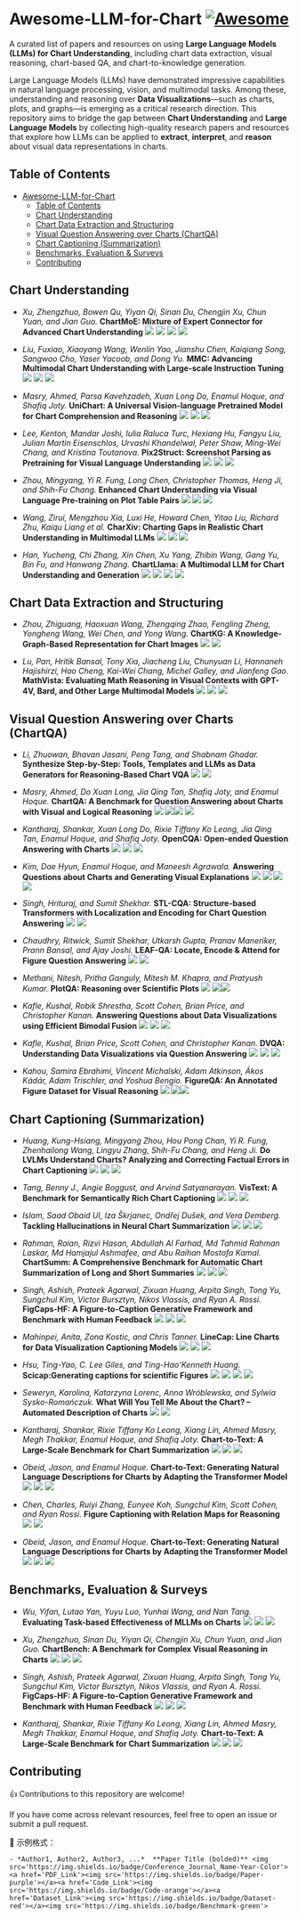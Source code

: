 # Awesome-LLM-for-Chart [![Awesome](https://awesome.re/badge.svg)](https://awesome.re)

A curated list of papers and resources on using **Large Language Models (LLMs) for Chart Understanding**, including chart data extraction, visual reasoning, chart-based QA, and chart-to-knowledge generation.

Large Language Models (LLMs) have demonstrated impressive capabilities in natural language processing, vision, and multimodal tasks. Among these, understanding and reasoning over **Data Visualizations**—such as charts, plots, and graphs—is emerging as a critical research direction.
This repository aims to bridge the gap between **Chart Understanding** and **Large Language Models** by collecting high-quality research papers and resources that explore how LLMs can be applied to **extract**, **interpret**, and **reason** about visual data representations in charts.

## Table of Contents

- [Awesome-LLM-for-Chart ](#awesome-llm-for-chart-)
  - [Table of Contents](#table-of-contents)
  - [Chart Understanding](#chart-understanding)
  - [Chart Data Extraction and Structuring](#chart-data-extraction-and-structuring)
  - [Visual Question Answering over Charts (ChartQA)](#visual-question-answering-over-charts-chartqa)
  - [Chart Captioning (Summarization)](#chart-captioning-summarization)
  - [Benchmarks, Evaluation \& Surveys](#benchmarks-evaluation--surveys)
  - [Contributing](#contributing)

## Chart Understanding
- *Xu, Zhengzhuo, Bowen Qu, Yiyan Qi, Sinan Du, Chengjin Xu, Chun Yuan, and Jian Guo.* **ChartMoE: Mixture of Expert Connector for Advanced Chart Understanding** <img src='https://img.shields.io/badge/ICLR-2025-yellow'> <a href='https://openreview.net/pdf?id=o5TsWTUSeF'> <img src='https://img.shields.io/badge/Paper-purple'></a> <a href='https://github.com/IDEA-FinAI/ChartMoE'><img src='https://img.shields.io/badge/Code-orange'></a> <a href='https://huggingface.co/datasets/Coobiw/ChartMoE-Data'><img src='https://img.shields.io/badge/Dataset-red'></a>

- *Liu, Fuxiao, Xiaoyang Wang, Wenlin Yao, Jianshu Chen, Kaiqiang Song, Sangwoo Cho, Yaser Yacoob, and Dong Yu.* **MMC: Advancing Multimodal Chart Understanding with Large-scale Instruction Tuning** <img src='https://img.shields.io/badge/NAACL-2024-yellow'> <a href='https://arxiv.org/abs/2311.10774'><img src='https://img.shields.io/badge/Paper-purple'></a> <a href='https://github.com/FuxiaoLiu/MMC'><img src='https://img.shields.io/badge/Dataset-red'></a>

- *Masry, Ahmed, Parsa Kavehzadeh, Xuan Long Do, Enamul Hoque, and Shafiq Joty.* **UniChart: A Universal Vision-language Pretrained Model for Chart Comprehension and Reasoning** <img src='https://img.shields.io/badge/EMNLP-2023-yellow'> <a href='https://aclanthology.org/2023.emnlp-main.906/'><img src='https://img.shields.io/badge/Paper-purple'></a> <a href='https://github.com/vis-nlp/UniChart'><img src='https://img.shields.io/badge/Code-orange'></a>

- *Lee, Kenton, Mandar Joshi, Iulia Raluca Turc, Hexiang Hu, Fangyu Liu, Julian Martin Eisenschlos, Urvashi Khandelwal, Peter Shaw, Ming-Wei Chang, and Kristina Toutanova.* **Pix2Struct: Screenshot Parsing as Pretraining for Visual Language Understanding** <img src='https://img.shields.io/badge/ICML-2023-yellow'> <a href='https://proceedings.mlr.press/v202/lee23g/lee23g.pdf'><img src='https://img.shields.io/badge/Paper-purple'></a> <a href='https://huggingface.co/google/pix2struct-base'><img src='https://img.shields.io/badge/Code-orange'></a>

- *Zhou, Mingyang, Yi R. Fung, Long Chen, Christopher Thomas, Heng Ji, and Shih-Fu Chang.* **Enhanced Chart Understanding via Visual Language Pre-training on Plot Table Pairs** <img src='https://img.shields.io/badge/ACL_Findings-2023-yellow'> <a href='https://aclanthology.org/2023.findings-acl.85/'><img src='https://img.shields.io/badge/Paper-purple'></a>
  <a href='https://github.com/zmykevin/ACL2023_ChartT5'><img src='https://img.shields.io/badge/Code-orange'></a>

- *Wang, Zirui, Mengzhou Xia, Luxi He, Howard Chen, Yitao Liu, Richard Zhu, Kaiqu Liang et al.* **CharXiv: Charting Gaps in Realistic Chart Understanding in Multimodal LLMs** <img src='https://img.shields.io/badge/Arxiv-2024-yellow'> <a href='https://arxiv.org/pdf/2406.18521'><img src='https://img.shields.io/badge/Paper-purple'></a>  <a href='https://huggingface.co/datasets/princeton-nlp/CharXiv'><img src='https://img.shields.io/badge/Dataset-red'></a>

- *Han, Yucheng, Chi Zhang, Xin Chen, Xu Yang, Zhibin Wang, Gang Yu, Bin Fu, and Hanwang Zhang.* **ChartLlama: A Multimodal LLM for Chart Understanding and Generation** <img src='https://img.shields.io/badge/Arxiv-2023-yellow'> <a href='https://arxiv.org/abs/2311.16483'> <img src='https://img.shields.io/badge/Paper-purple'></a> <a href='https://github.com/tingxueronghua/ChartLlama-code'><img src='https://img.shields.io/badge/Code-orange'></a> <a href='https://huggingface.co/datasets/listen2you002/ChartLlama-Dataset'><img src='https://img.shields.io/badge/Dataset-red'></a>


## Chart Data Extraction and Structuring
- *Zhou, Zhiguang, Haoxuan Wang, Zhengqing Zhao, Fengling Zheng, Yongheng Wang, Wei Chen, and Yong Wang.* **ChartKG: A Knowledge-Graph-Based Representation for Chart Images** <img src='https://img.shields.io/badge/TVCG-2024-yellow'> <a href='https://ieeexplore.ieee.org/document/10711251/'><img src='https://img.shields.io/badge/Paper-purple'></a>
  
- *Lu, Pan, Hritik Bansal, Tony Xia, Jiacheng Liu, Chunyuan Li, Hannaneh Hajishirzi, Hao Cheng, Kai-Wei Chang, Michel Galley, and Jianfeng Gao.* **MathVista: Evaluating Math Reasoning in Visual Contexts with GPT-4V, Bard, and Other Large Multimodal Models** <img src='https://img.shields.io/badge/ICLR-2024-yellow'> <a href='https://arxiv.org/abs/2310.02255'><img src='https://img.shields.io/badge/Paper-purple'></a> <a href='https://huggingface.co/datasets/AI4Math/MathVista'><img src='https://img.shields.io/badge/Dataset-red'></a>


## Visual Question Answering over Charts (ChartQA)
- *Li, Zhuowan, Bhavan Jasani, Peng Tang, and Shabnam Ghadar.* **Synthesize Step-by-Step: Tools, Templates and LLMs as Data Generators for Reasoning-Based Chart VQA** <img src='https://img.shields.io/badge/CVPR-2024-yellow'> <a href='https://openaccess.thecvf.com/content/CVPR2024/papers/Li_Synthesize_Step-by-Step_Tools_Templates_and_LLMs_as_Data_Generators_for_CVPR_2024_paper.pdf'><img src='https://img.shields.io/badge/Paper-purple'></a>


- *Masry, Ahmed, Do Xuan Long, Jia Qing Tan, Shafiq Joty, and Enamul Hoque.* **ChartQA: A Benchmark for Question Answering about Charts with Visual and Logical Reasoning** <img src='https://img.shields.io/badge/ACL_Findings-2022-yellow'> <a href='https://aclanthology.org/2022.findings-acl.177/'><img src='https://img.shields.io/badge/Paper-purple'></a><a href='https://github.com/vis-nlp/ChartQA'><img src='https://img.shields.io/badge/Dataset-red'></a> <img src='https://img.shields.io/badge/Benchmark-green'>

- *Kantharaj, Shankar, Xuan Long Do, Rixie Tiffany Ko Leong, Jia Qing Tan, Enamul Hoque, and Shafiq Joty.* **OpenCQA: Open-ended Question Answering with Charts** <img src='https://img.shields.io/badge/EMNLP-2022-yellow'> <a href='https://aclanthology.org/2022.emnlp-main.811/'><img src='https://img.shields.io/badge/Paper-purple'></a>  <a href='https://github.com/vis-nlp/OpenCQA'><img src='https://img.shields.io/badge/Dataset-red'></a>

- *Kim, Dae Hyun, Enamul Hoque, and Maneesh Agrawala.* **Answering Questions about Charts and Generating Visual Explanations** <img src='https://img.shields.io/badge/CHI-2020-yellow'> <a href='https://dl.acm.org/doi/10.1145/3313831.3376467/'><img src='https://img.shields.io/badge/Paper-purple'></a> <a href='https://github.com/dhkim16/VisQA-release'><img src='https://img.shields.io/badge/Code-orange'></a> <a href='https://github.com/dhkim16/VisQA-release'><img src='https://img.shields.io/badge/Dataset-red'></a>

- *Singh, Hrituraj, and Sumit Shekhar.* **STL-CQA: Structure-based Transformers with Localization and Encoding for Chart Question Answering** <img src='https://img.shields.io/badge/EMNLP-2020-yellow'> <a href='https://aclanthology.org/2020.emnlp-main.264/'><img src='https://img.shields.io/badge/Paper-purple'></a>

- *Chaudhry, Ritwick, Sumit Shekhar, Utkarsh Gupta, Pranav Maneriker, Prann Bansal, and Ajay Joshi.* **LEAF-QA: Locate, Encode & Attend for Figure Question Answering** <img src='https://img.shields.io/badge/WACV-2020-yellow'> <a href='https://openaccess.thecvf.com/content_WACV_2020/papers/Chaudhry_LEAF-QA_Locate_Encode__Attend_for_Figure_Question_Answering_WACV_2020_paper.pdf'><img src='https://img.shields.io/badge/Paper-purple'></a>

- *Methani, Nitesh, Pritha Ganguly, Mitesh M. Khapra, and Pratyush Kumar.* **PlotQA: Reasoning over Scientific Plots**
  <img src='https://img.shields.io/badge/WACV-2020-yellow'> <a href='https://arxiv.org/abs/1909.00997'><img src='https://img.shields.io/badge/Paper-purple'></a><a href='https://github.com/NiteshMethani/PlotQA'><img src='https://img.shields.io/badge/Dataset-red'></a>

- *Kafle, Kushal, Robik Shrestha, Scott Cohen, Brian Price, and Christopher Kanan.* **Answering Questions about Data Visualizations using Efficient Bimodal Fusion** <img src='https://img.shields.io/badge/WACV-2020-yellow'> <a href='https://openaccess.thecvf.com/content_WACV_2020/papers/Kafle_Answering_Questions_about_Data_Visualizations_using_Efficient_Bimodal_Fusion_WACV_2020_paper.pdf'><img src='https://img.shields.io/badge/Paper-purple'></a> <a href='https://github.com/kushalkafle/PReFIL'><img src='https://img.shields.io/badge/Code-orange'></a>

- *Kafle, Kushal, Brian Price, Scott Cohen, and Christopher Kanan.* **DVQA: Understanding Data Visualizations via Question Answering** <img src='https://img.shields.io/badge/CVPR-2018-yellow'> <a href='https://openaccess.thecvf.com/content_cvpr_2018/papers/Kafle_DVQA_Understanding_Data_CVPR_2018_paper.pdf'><img src='https://img.shields.io/badge/Paper-purple'></a>
  <a href='https://github.com/kushalkafle/DVQA_dataset'><img src='https://img.shields.io/badge/Dataset-red'></a>

- *Kahou, Samira Ebrahimi, Vincent Michalski, Adam Atkinson, Ákos Kádár, Adam Trischler, and Yoshua Bengio.* **FigureQA: An Annotated Figure Dataset for Visual Reasoning** <img src='https://img.shields.io/badge/ICLR_Workshop-2018-yellow'> <a href='https://arxiv.org/abs/1710.07300'><img src='https://img.shields.io/badge/Paper-purple'></a><a href='https://www.microsoft.com/en-us/research/project/figureqa-dataset/'><img src='https://img.shields.io/badge/Dataset-red'></a>

## Chart Captioning (Summarization)
- *Huang, Kung-Hsiang, Mingyang Zhou, Hou Pong Chan, Yi R. Fung, Zhenhailong Wang, Lingyu Zhang, Shih-Fu Chang, and Heng Ji.* **Do LVLMs Understand Charts? Analyzing and Correcting Factual Errors in Chart Captioning** <img src='https://img.shields.io/badge/ACL_Findings-2024-yellow'> <a href='Do LVLMs Understand Charts? Analyzing and Correcting Factual Errors in Chart Captioning'><img src='https://img.shields.io/badge/Paper-purple'></a> <a href='https://huggingface.co/datasets/khhuang/CHOCOLATE'><img src='https://img.shields.io/badge/Dataset-red'></a>

- *Tang, Benny J., Angie Boggust, and Arvind Satyanarayan.* **VisText: A Benchmark for Semantically Rich Chart Captioning** <img src='https://img.shields.io/badge/ACL-2023-yellow'> <a href='https://aclanthology.org/2023.acl-long.401/'><img src='https://img.shields.io/badge/Paper-purple'></a> <a href='https://github.com/mitvis/vistext'><img src='https://img.shields.io/badge/Dataset-red'></a>

- *Islam, Saad Obaid Ul, Iza Škrjanec, Ondřej Dušek, and Vera Demberg.* **Tackling Hallucinations in Neural Chart Summarization** <img src='https://img.shields.io/badge/INLG-2023-yellow'> <a href='https://aclanthology.org/2023.inlg-main.30/'><img src='https://img.shields.io/badge/Paper-purple'></a> <a href='[https://github.com/JasonObeid/Chart2Text](https://github.com/WorldHellow/Hallucinations-C2T)'><img src='https://img.shields.io/badge/Code-orange'></a>

- *Rahman, Raian, Rizvi Hasan, Abdullah Al Farhad, Md Tahmid Rahman Laskar, Md Hamjajul Ashmafee, and Abu Raihan Mostofa Kamal.* **ChartSumm: A Comprehensive Benchmark for Automatic Chart Summarization of Long and Short Summaries** <img src='https://img.shields.io/badge/CANAI-2023-yellow'> <a href='https://caiac.pubpub.org/pub/ujhjycsw/release/1'><img src='https://img.shields.io/badge/Paper-purple'></a> <a href='https://github.com/pranonrahman/ChartSumm'><img src='https://img.shields.io/badge/Dataset-red'></a>

- *Singh, Ashish, Prateek Agarwal, Zixuan Huang, Arpita Singh, Tong Yu, Sungchul Kim, Victor Bursztyn, Nikos Vlassis, and Ryan A. Rossi.* **FigCaps-HF: A Figure-to-Caption Generative Framework and Benchmark with Human Feedback** <img src='https://img.shields.io/badge/Arxiv-2023-yellow'> <a href='https://arxiv.org/abs/2307.10867'><img src='https://img.shields.io/badge/Paper-purple'></a>
  <a href='https://figcapshf.github.io/'><img src='https://img.shields.io/badge/Dataset-red'></a>

- *Mahinpei, Anita, Zona Kostic, and Chris Tanner.* **LineCap: Line Charts for Data Visualization Captioning Models** <img src='https://img.shields.io/badge/IEEE_VIS-2022-yellow'> <a href='https://ieeexplore.ieee.org/abstract/document/9973197'><img src='https://img.shields.io/badge/Paper-purple'></a> <a href='https://github.com/anita76/LineCapDataset'><img src='https://img.shields.io/badge/Dataset-red'></a>

- *Hsu, Ting-Yao, C. Lee Giles, and Ting-Hao'Kenneth Huang.* **Scicap:Generating captions for scientific Figures** <img src='https://img.shields.io/badge/EMNLP-2021-yellow'> <a href='https://aclanthology.org/2021.findings-emnlp.277/'><img src='https://img.shields.io/badge/Paper-purple'></a> <a href='https://github.com/tingyaohsu/scicap'><img src='https://img.shields.io/badge/Code-orange'></a> <a href='https://paperswithcode.com/dataset/scicap'><img src='https://img.shields.io/badge/Dataset-red'></a>

- *Seweryn, Karolina, Katarzyna Lorenc, Anna Wróblewska, and Sylwia Sysko-Romańczuk.* **What Will You Tell Me About the Chart? – Automated Description of Charts** <img src='https://img.shields.io/badge/ICONIP-2021-yellow'> <a href='https://link.springer.com/chapter/10.1007/978-3-030-92307-5_2'><img src='https://img.shields.io/badge/Paper-purple'></a>

- *Kantharaj, Shankar, Rixie Tiffany Ko Leong, Xiang Lin, Ahmed Masry, Megh Thakkar, Enamul Hoque, and Shafiq Joty.* **Chart-to-Text: A Large-Scale Benchmark for Chart Summarization** <img src='https://img.shields.io/badge/ACL-2022-yellow'> <a href='https://aclanthology.org/2022.acl-long.277/'><img src='https://img.shields.io/badge/Paper-purple'></a> <a href='https://github.com/vis-nlp/Chart-to-text'><img src='https://img.shields.io/badge/Dataset-red'></a>

- *Obeid, Jason, and Enamul Hoque.* **Chart-to-Text: Generating Natural Language Descriptions for Charts by Adapting the Transformer Model** <img src='https://img.shields.io/badge/INLG-2020-yellow'> <a href='https://aclanthology.org/2020.inlg-1.20/'><img src='https://img.shields.io/badge/Paper-purple'></a> <a href='https://github.com/JasonObeid/Chart2Text'><img src='https://img.shields.io/badge/Dataset-red'></a>

- *Chen, Charles, Ruiyi Zhang, Eunyee Koh, Sungchul Kim, Scott Cohen, and Ryan Rossi.* **Figure Captioning with Relation Maps for Reasoning** <img src='https://img.shields.io/badge/WACV-2020-yellow'> <a href='https://openaccess.thecvf.com/content_WACV_2020/papers/Chen_Figure_Captioning_with_Relation_Maps_for_Reasoning_WACV_2020_paper.pdf'><img src='https://img.shields.io/badge/Paper-purple'></a>

- *Obeid, Jason, and Enamul Hoque.* **Chart-to-Text: Generating Natural Language Descriptions for Charts by Adapting the Transformer Model** <img src='https://img.shields.io/badge/INLG-2020-yellow'> <a href='https://aclanthology.org/2020.inlg-1.20/'><img src='https://img.shields.io/badge/Paper-purple'></a> <a href='https://github.com/JasonObeid/Chart2Text'><img src='https://img.shields.io/badge/Dataset-red'></a>




## Benchmarks, Evaluation & Surveys
- *Wu, Yifan, Lutao Yan, Yuyu Luo, Yunhai Wang, and Nan Tang.* **Evaluating Task-based Effectiveness of MLLMs on Charts** <img src='https://img.shields.io/badge/Arxiv-2024-yellow'> <a href='https://arxiv.org/abs/2405.07001'><img src='https://img.shields.io/badge/Paper-purple'></a>  <a href='https://anonymous.4open.science/r/ChartInsights-D43E'><img src='https://img.shields.io/badge/Dataset-red'></a>

- *Xu, Zhengzhuo, Sinan Du, Yiyan Qi, Chengjin Xu, Chun Yuan, and Jian Guo.* **ChartBench: A Benchmark for Complex Visual Reasoning in Charts** <img src='https://img.shields.io/badge/Arxiv-2023-yellow'> <a href='https://arxiv.org/abs/2312.15915'><img src='https://img.shields.io/badge/Paper-purple'></a> <a href='https://huggingface.co/datasets/SincereX/ChartBench'><img src='https://img.shields.io/badge/Dataset-red'></a>

- *Singh, Ashish, Prateek Agarwal, Zixuan Huang, Arpita Singh, Tong Yu, Sungchul Kim, Victor Bursztyn, Nikos Vlassis, and Ryan A. Rossi.* **FigCaps-HF: A Figure-to-Caption Generative Framework and Benchmark with Human Feedback** <img src='https://img.shields.io/badge/Arxiv-2023-yellow'> <a href='https://arxiv.org/abs/2307.10867'><img src='https://img.shields.io/badge/Paper-purple'></a>
  <a href='https://figcapshf.github.io/'><img src='https://img.shields.io/badge/Dataset-red'></a>

- *Kantharaj, Shankar, Rixie Tiffany Ko Leong, Xiang Lin, Ahmed Masry, Megh Thakkar, Enamul Hoque, and Shafiq Joty.* **Chart-to-Text: A Large-Scale Benchmark for Chart Summarization** <img src='https://img.shields.io/badge/ACL-2022-yellow'> <a href='https://aclanthology.org/2022.acl-long.277/'><img src='https://img.shields.io/badge/Paper-purple'></a> <a href='https://github.com/vis-nlp/Chart-to-text'><img src='https://img.shields.io/badge/Dataset-red'></a>




## Contributing
👍 Contributions to this repository are welcome! 

If you have come across relevant resources, feel free to open an issue or submit a pull request.

📌 示例格式：

```
- *Author1, Author2, Author3, ...*  **Paper Title (bolded)** <img src='https://img.shields.io/badge/Conference_Journal_Name-Year-Color'><a href='PDF_Link'><img src='https://img.shields.io/badge/Paper-purple'></a><a href='Code_Link'><img src='https://img.shields.io/badge/Code-orange'></a><a href='Dataset_Link'><img src='https://img.shields.io/badge/Dataset-red'></a><img src='https://img.shields.io/badge/Benchmark-green'>

```

[#contributing]: #-contributing
[#benchmarks--surveys]: #-benchmarks--surveys
